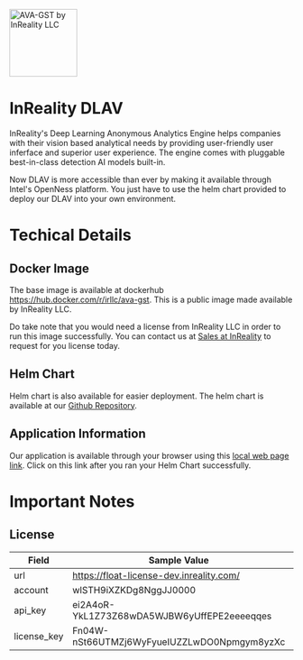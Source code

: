 <img src="https://media-exp1.licdn.com/dms/image/C4E0BAQG5Q1SR05amJg/company-logo_200_200/0/1519901343043?e=1639008000&v=beta&t=76nSvaqAh7_T8o4cwAzYvBvE6w095KSFtXo1iTQHB-M" 
     alt="AVA-GST by InReality LLC" width="120">
<h1>InReality DLAV</h1>
<p>
InReality's Deep Learning Anonymous Analytics Engine helps companies with their vision based analytical needs by providing user-friendly user inferface and superior user experience. The engine comes with pluggable best-in-class detection AI models built-in.
</p>
<p>
Now DLAV is more accessible than ever by making it available through Intel's OpenNess platform. You just have to use the helm chart provided to deploy our DLAV into your own environment.
</p>
<h1>Techical Details</h1>
<h2>Docker Image</h2>
<p>
The base image is available at dockerhub <a href="https://hub.docker.com/r/irllc/ava-gst">https://hub.docker.com/r/irllc/ava-gst</a>. This is a public image made available by InReality LLC.
</p>
<p>
Do take note that you would need a license from InReality LLC in order to run this image successfully. 
You can contact us at <a href="mailto:sales@inreality.com?">Sales at InReality</a> to request for you license today.
</p>
<h2>Helm Chart</h2>
<P>
Helm chart is also available for easier deployment. The helm chart is available at our <a href="https://github.com/inrealityllc/ava-gst-deploy">Github Repository</a>.
</P>
<h2>Application Information</h2>
Our application is available through your browser using this <a href="http://localhost:8080/">local web page link</a>. Click on this link after you ran your Helm Chart successfully.
<br />
<h1>Important Notes</h1>
<h2>License</h2>
  
| Field         | Sample Value                                 | Notes.   |
| ------------- | ----------------------                       | -------  |
| url           | https://float-license-dev.inreality.com/     | Request. |
| account       | wlSTH9iXZKDg8NggJJ0000                       | Request. |
| api_key       | ei2A4oR-YkL1Z73Z68wDA5WJBW6yUffEPE2eeeeqqes  | Request. |
| license_key   | Fn04W-nSt66UTMZj6WyFyueIUZZLwDO0Npmgym8yzXc  | Request. |
 
